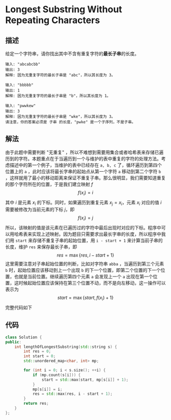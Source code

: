 # Longest Substring Without Repeating Characters

## 描述

给定一个字符串，请你找出其中不含有重复字符的**最长子串**的长度。
```
输入: "abcabcbb"
输出: 3
解释: 因为无重复字符的最长子串是 "abc"，所以其长度为 3。
```
```
输入: "bbbbb"
输出: 1
解释: 因为无重复字符的最长子串是 "b"，所以其长度为 1。
```
```
输入: "pwwkew"
输出: 3
解释: 因为无重复字符的最长子串是 "wke"，所以其长度为 3。
请注意，你的答案必须是 子串 的长度，"pwke" 是一个子序列，不是子串。
```

## 解法

由于此题中需要判断 "无重复" ，所以不难想到需要用集合或者哈希表来存储已遍历到的字符。本题重点在于当遍历到一个与维护的表中重复的字符的处理方法。考虑描述中的第一个例子，当维护的表中已经存在 `a, b, c` 了，循环遍历到第四个位置上的 `a` ，此时应该将最长字串的起始点从第一个字符 `a` 移动到第二个字符 `b` ，这样就用了最小的移动距离来保证不重复子串。那么很明显，我们需要知道重复的那个字符所在的位置，于是我们建立映射 $f$
$$
f(x_i)=i
$$
其中 $i$ 是元素 $x_i$ 的下标。同时，如果遍历到重复元素 $x_j=x_i$，元素 $x_i$ 对应的值 $i$ 需要被修改为当前元素的下标 $j$，即
$$
f(x_i)=j
$$
所以，该映射的值是该元素在已遍历过的字符中最后出现时对应的下标。程序中可以用哈希表来实现上述映射。因为题目只需要求出最长字串的长度，所以程序中我们用 `start` 来存储不重复子串的起始位置，用 `i - start + 1` 来计算当前子串的长度，维护 `res` 来保存最长子串，即
$$
res=\max\{res, i-start+1\}
$$
这里需要注意对子串起始位置的判断，比如对字符串 `abba` ，当遍历到第三个元素 `b` 时，起始位置应该移动到上一个出现 `b` 的下一个位置，即第二个位置的下一个位置，也就是当前位置。继续遍历第四个元素 `a` 会发现上一个 `a` 出现在第一个位置，这时候起始位置应该保持在第三个位置不动，而不是向左移动，这一操作可以表示为
$$
start=\max\{start, f(x_i)+1\}
$$
完整代码如下

## 代码

```cpp
class Solution {
public:
    int lengthOfLongestSubstring(std::string s) {
        int res = 0;
        int start = 0;
        std::unordered_map<char, int> mp;

        for (int i = 0; i < s.size(); ++i) {
            if (mp.count(s[i])) {
                start = std::max(start, mp[s[i]] + 1);
            }
            mp[s[i]] = i;
            res = std::max(res, i - start + 1);
        }
        return res;
    }
};
```
